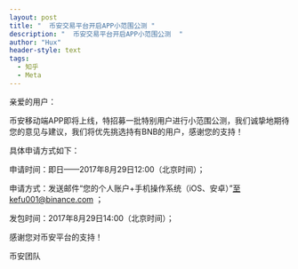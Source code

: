 ```yaml
---
layout: post
title: "  币安交易平台开启APP小范围公测 "
description: "  币安交易平台开启APP小范围公测  "
author: "Hux"
header-style: text
tags:
  - 知乎
  - Meta
---
```


亲爱的用户：

 

币安移动端APP即将上线，特招募一批特别用户进行小范围公测，我们诚挚地期待您的意见与建议，我们将优先挑选持有BNB的用户，感谢您的支持！

具体申请方式如下：

申请时间：即日——2017年8月29日12:00（北京时间）；

申请方式：发送邮件“您的个人账户+手机操作系统（iOS、安卓）”至kefu001@binance.com ；

发包时间：2017年8月29日14:00（北京时间）；

 

感谢您对币安平台的支持！

 

币安团队
